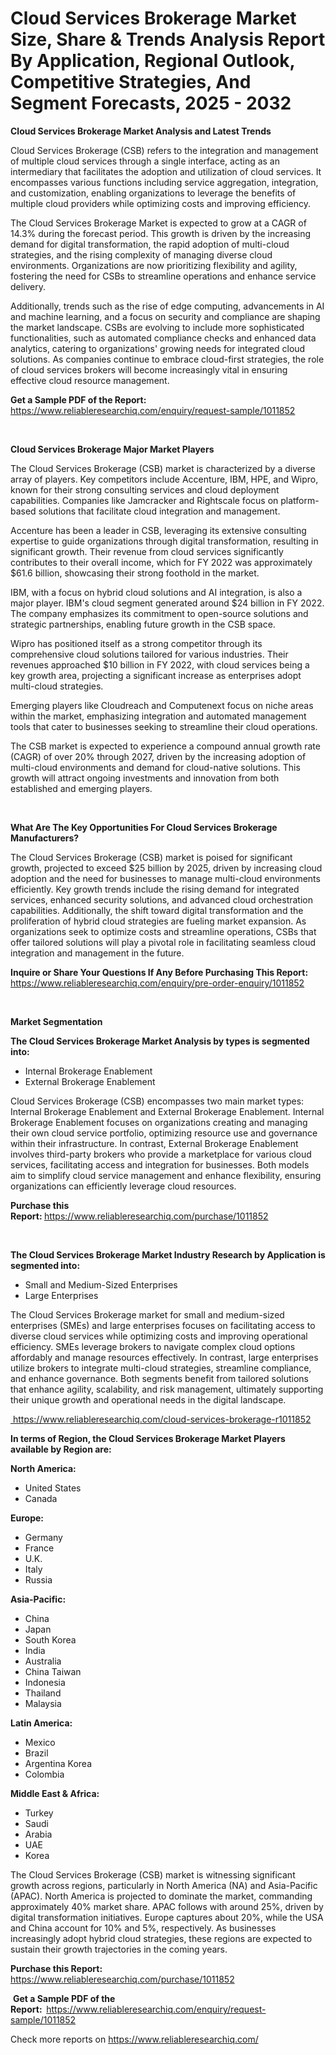 <p><h1>Cloud Services Brokerage Market Size, Share & Trends Analysis Report By Application, Regional Outlook, Competitive Strategies, And Segment Forecasts, 2025 - 2032</h1></p><p><strong>Cloud Services Brokerage Market Analysis and Latest Trends</strong></p>
<p><p>Cloud Services Brokerage (CSB) refers to the integration and management of multiple cloud services through a single interface, acting as an intermediary that facilitates the adoption and utilization of cloud services. It encompasses various functions including service aggregation, integration, and customization, enabling organizations to leverage the benefits of multiple cloud providers while optimizing costs and improving efficiency.</p><p>The Cloud Services Brokerage Market is expected to grow at a CAGR of 14.3% during the forecast period. This growth is driven by the increasing demand for digital transformation, the rapid adoption of multi-cloud strategies, and the rising complexity of managing diverse cloud environments. Organizations are now prioritizing flexibility and agility, fostering the need for CSBs to streamline operations and enhance service delivery.</p><p>Additionally, trends such as the rise of edge computing, advancements in AI and machine learning, and a focus on security and compliance are shaping the market landscape. CSBs are evolving to include more sophisticated functionalities, such as automated compliance checks and enhanced data analytics, catering to organizations' growing needs for integrated cloud solutions. As companies continue to embrace cloud-first strategies, the role of cloud services brokers will become increasingly vital in ensuring effective cloud resource management.</p></p>
<p><strong>Get a Sample PDF of the Report:&nbsp;</strong> <a href="https://www.reliableresearchiq.com/enquiry/request-sample/1011852?utm_campaign=2732&utm_medium=2&utm_source=Github&utm_content=ia&utm_term=06032025&utm_id=cloud-services-brokerage">https://www.reliableresearchiq.com/enquiry/request-sample/1011852</a></p>
<p>&nbsp;</p>
<p><strong>Cloud Services Brokerage Major Market Players</strong></p>
<p><p>The Cloud Services Brokerage (CSB) market is characterized by a diverse array of players. Key competitors include Accenture, IBM, HPE, and Wipro, known for their strong consulting services and cloud deployment capabilities. Companies like Jamcracker and Rightscale focus on platform-based solutions that facilitate cloud integration and management.</p><p>Accenture has been a leader in CSB, leveraging its extensive consulting expertise to guide organizations through digital transformation, resulting in significant growth. Their revenue from cloud services significantly contributes to their overall income, which for FY 2022 was approximately $61.6 billion, showcasing their strong foothold in the market.</p><p>IBM, with a focus on hybrid cloud solutions and AI integration, is also a major player. IBM's cloud segment generated around $24 billion in FY 2022. The company emphasizes its commitment to open-source solutions and strategic partnerships, enabling future growth in the CSB space.</p><p>Wipro has positioned itself as a strong competitor through its comprehensive cloud solutions tailored for various industries. Their revenues approached $10 billion in FY 2022, with cloud services being a key growth area, projecting a significant increase as enterprises adopt multi-cloud strategies.</p><p>Emerging players like Cloudreach and Computenext focus on niche areas within the market, emphasizing integration and automated management tools that cater to businesses seeking to streamline their cloud operations.</p><p>The CSB market is expected to experience a compound annual growth rate (CAGR) of over 20% through 2027, driven by the increasing adoption of multi-cloud environments and demand for cloud-native solutions. This growth will attract ongoing investments and innovation from both established and emerging players. </p></p>
<p>&nbsp;</p>
<p><strong>What Are The Key Opportunities For Cloud Services Brokerage Manufacturers?</strong></p>
<p><p>The Cloud Services Brokerage (CSB) market is poised for significant growth, projected to exceed $25 billion by 2025, driven by increasing cloud adoption and the need for businesses to manage multi-cloud environments efficiently. Key growth trends include the rising demand for integrated services, enhanced security solutions, and advanced cloud orchestration capabilities. Additionally, the shift toward digital transformation and the proliferation of hybrid cloud strategies are fueling market expansion. As organizations seek to optimize costs and streamline operations, CSBs that offer tailored solutions will play a pivotal role in facilitating seamless cloud integration and management in the future.</p></p>
<p><strong>Inquire or Share Your Questions If Any Before Purchasing This Report:</strong> <a href="https://www.reliableresearchiq.com/enquiry/pre-order-enquiry/1011852?utm_campaign=2732&utm_medium=2&utm_source=Github&utm_content=ia&utm_term=06032025&utm_id=cloud-services-brokerage">https://www.reliableresearchiq.com/enquiry/pre-order-enquiry/1011852</a></p>
<p>&nbsp;</p>
<p><strong>Market Segmentation</strong></p>
<p><strong>The Cloud Services Brokerage Market Analysis by types is segmented into:</strong></p>
<p><ul><li>Internal Brokerage Enablement</li><li>External Brokerage Enablement</li></ul></p>
<p><p>Cloud Services Brokerage (CSB) encompasses two main market types: Internal Brokerage Enablement and External Brokerage Enablement. Internal Brokerage Enablement focuses on organizations creating and managing their own cloud service portfolio, optimizing resource use and governance within their infrastructure. In contrast, External Brokerage Enablement involves third-party brokers who provide a marketplace for various cloud services, facilitating access and integration for businesses. Both models aim to simplify cloud service management and enhance flexibility, ensuring organizations can efficiently leverage cloud resources.</p></p>
<p><strong>Purchase this Report:&nbsp;</strong><a href="https://www.reliableresearchiq.com/purchase/1011852?utm_campaign=2732&utm_medium=2&utm_source=Github&utm_content=ia&utm_term=06032025&utm_id=cloud-services-brokerage">https://www.reliableresearchiq.com/purchase/1011852</a></p>
<p>&nbsp;</p>
<p><strong>The Cloud Services Brokerage Market Industry Research by Application is segmented into:</strong></p>
<p><ul><li>Small and Medium-Sized Enterprises</li><li>Large Enterprises</li></ul></p>
<p><p>The Cloud Services Brokerage market for small and medium-sized enterprises (SMEs) and large enterprises focuses on facilitating access to diverse cloud services while optimizing costs and improving operational efficiency. SMEs leverage brokers to navigate complex cloud options affordably and manage resources effectively. In contrast, large enterprises utilize brokers to integrate multi-cloud strategies, streamline compliance, and enhance governance. Both segments benefit from tailored solutions that enhance agility, scalability, and risk management, ultimately supporting their unique growth and operational needs in the digital landscape.</p></p>
<p><a href="https://www.reliableresearchiq.com/cloud-services-brokerage-r1011852?utm_campaign=2732&utm_medium=2&utm_source=Github&utm_content=ia&utm_term=06032025&utm_id=cloud-services-brokerage">&nbsp;https://www.reliableresearchiq.com/cloud-services-brokerage-r1011852</a></p>
<p><strong>In terms of Region, the Cloud Services Brokerage Market Players available by Region are:</strong></p>
<p>
    <p> <strong> North America: </strong>
        <ul>
            <li>United States</li>
            <li>Canada</li>
        </ul>
        </p> 
    <p> <strong> Europe: </strong>
        <ul>
            <li>Germany</li>
            <li>France</li>
            <li>U.K.</li>
            <li>Italy</li>
            <li>Russia</li>
        </ul>
        </p> 
    <p> <strong> Asia-Pacific: </strong>
        <ul>
            <li>China</li>
            <li>Japan</li>
            <li>South Korea</li>
            <li>India</li>
            <li>Australia</li>
            <li>China Taiwan</li>
            <li>Indonesia</li>
            <li>Thailand</li>
            <li>Malaysia</li>
        </ul>
        </p> 
    <p> <strong> Latin America: </strong>
        <ul>
            <li>Mexico</li>
            <li>Brazil</li>
            <li>Argentina Korea</li>
            <li>Colombia</li>
        </ul>
        </p> 
    <p> <strong> Middle East & Africa: </strong>
        <ul>
            <li>Turkey</li>
            <li>Saudi</li>
            <li>Arabia</li>
            <li>UAE</li>
            <li>Korea</li>
        </ul>
    </p>
    </p>
<p><p>The Cloud Services Brokerage (CSB) market is witnessing significant growth across regions, particularly in North America (NA) and Asia-Pacific (APAC). North America is projected to dominate the market, commanding approximately 40% market share. APAC follows with around 25%, driven by digital transformation initiatives. Europe captures about 20%, while the USA and China account for 10% and 5%, respectively. As businesses increasingly adopt hybrid cloud strategies, these regions are expected to sustain their growth trajectories in the coming years.</p></p>
<p><strong>Purchase this Report: </strong><a href="https://www.reliableresearchiq.com/purchase/1011852?utm_campaign=2732&utm_medium=2&utm_source=Github&utm_content=ia&utm_term=06032025&utm_id=cloud-services-brokerage">https://www.reliableresearchiq.com/purchase/1011852</a></p>
<p>&nbsp;<strong>Get a Sample PDF of the Report:&nbsp;&nbsp;</strong><a href="https://www.reliableresearchiq.com/enquiry/request-sample/1011852?utm_campaign=2732&utm_medium=2&utm_source=Github&utm_content=ia&utm_term=06032025&utm_id=cloud-services-brokerage">https://www.reliableresearchiq.com/enquiry/request-sample/1011852</a></p>
<p><strong></strong></p>
<p>Check more reports on <a href="https://www.reliableresearchiq.com/?utm_campaign=2732&utm_medium=2&utm_source=Github&utm_content=ia&utm_term=06032025&utm_id=cloud-services-brokerage">https://www.reliableresearchiq.com/</a></p>
